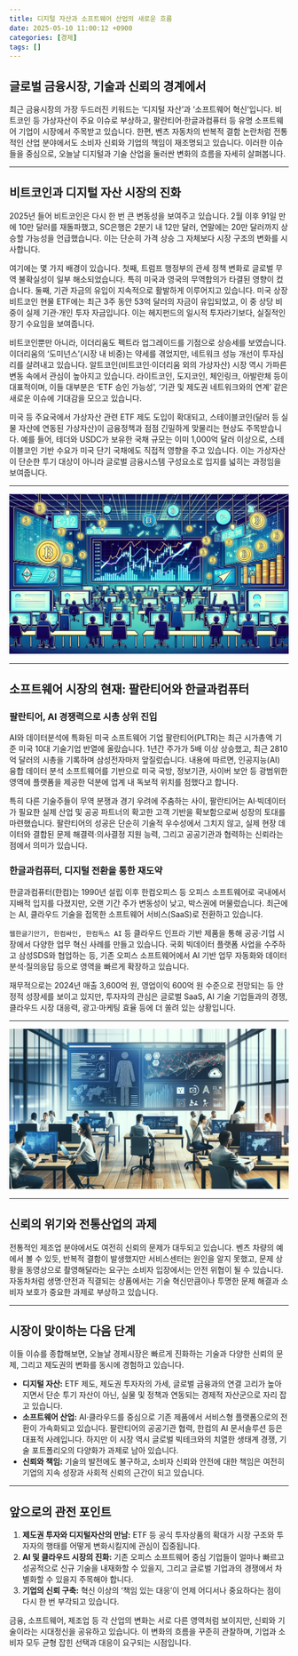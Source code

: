 ```yaml
---
title: 디지털 자산과 소프트웨어 산업의 새로운 흐름
date: 2025-05-10 11:00:12 +0900
categories: [경제]
tags: []
---
```


## 글로벌 금융시장, 기술과 신뢰의 경계에서

최근 금융시장의 가장 두드러진 키워드는 ‘디지털 자산’과 ‘소프트웨어 혁신’입니다. 비트코인 등 가상자산이 주요 이슈로 부상하고, 팔란티어·한글과컴퓨터 등 유명 소프트웨어 기업이 시장에서 주목받고 있습니다. 한편, 벤츠 자동차의 반복적 결함 논란처럼 전통적인 산업 분야에서도 소비자 신뢰와 기업의 책임이 재조명되고 있습니다. 이러한 이슈들을 중심으로, 오늘날 디지털과 기술 산업을 둘러싼 변화의 흐름을 자세히 살펴봅니다.

---

## 비트코인과 디지털 자산 시장의 진화

2025년 들어 비트코인은 다시 한 번 큰 변동성을 보여주고 있습니다. 2월 이후 91일 만에 10만 달러를 재돌파했고, SC은행은 2분기 내 12만 달러, 연말에는 20만 달러까지 상승할 가능성을 언급했습니다. 이는 단순히 가격 상승 그 자체보다 시장 구조의 변화를 시사합니다.

여기에는 몇 가지 배경이 있습니다. 첫째, 트럼프 행정부의 관세 정책 변화로 글로벌 무역 불확실성이 일부 해소되었습니다. 특히 미국과 영국의 무역합의가 타결된 영향이 컸습니다. 둘째, 기관 자금의 유입이 지속적으로 활발하게 이루어지고 있습니다. 미국 상장 비트코인 현물 ETF에는 최근 3주 동안 53억 달러의 자금이 유입되었고, 이 중 상당 비중이 실제 기관·개인 투자 자금입니다. 이는 헤지펀드의 일시적 투자라기보다, 실질적인 장기 수요임을 보여줍니다.

비트코인뿐만 아니라, 이더리움도 펙트라 업그레이드를 기점으로 상승세를 보였습니다. 이더리움의 ‘도미넌스’(시장 내 비중)는 약세를 겪었지만, 네트워크 성능 개선이 투자심리를 살려내고 있습니다. 알트코인(비트코인·이더리움 외의 가상자산) 시장 역시 가파른 변동 속에서 관심이 높아지고 있습니다. 라이트코인, 도지코인, 체인링크, 아발란체 등이 대표적이며, 이들 대부분은 ‘ETF 승인 가능성’, ‘기관 및 제도권 네트워크와의 연계’ 같은 새로운 이슈에 기대감을 모으고 있습니다.

미국 등 주요국에서 가상자산 관련 ETF 제도 도입이 확대되고, 스테이블코인(달러 등 실물 자산에 연동된 가상자산)이 금융정책과 점점 긴밀하게 맞물리는 현상도 주목받습니다. 예를 들어, 테더와 USDC가 보유한 국채 규모는 이미 1,000억 달러 이상으로, 스테이블코인 기반 수요가 미국 단기 국채에도 직접적 영향을 주고 있습니다. 이는 가상자산이 단순한 투기 대상이 아니라 글로벌 금융시스템 구성요소로 입지를 넓히는 과정임을 보여줍니다.

---

![분주한 암호화폐 거래소 내부를 묘사한 일러스트, 모니터에는 급등하는 코인 가격과 다양한 통화 아이콘이 보인다](assets/img/2025-05-10-f544daec-8939-4195-818c-7571e9740c43/1746842479324.png)

---

## 소프트웨어 시장의 현재: 팔란티어와 한글과컴퓨터

### 팔란티어, AI 경쟁력으로 시총 상위 진입

AI와 데이터분석에 특화된 미국 소프트웨어 기업 팔란티어(PLTR)는 최근 시가총액 기준 미국 10대 기술기업 반열에 올랐습니다. 1년간 주가가 5배 이상 상승했고, 최근 2810억 달러의 시총을 기록하며 삼성전자마저 앞질렀습니다. 내용에 따르면, 인공지능(AI) 융합 데이터 분석 소프트웨어를 기반으로 미국 국방, 정보기관, 사이버 보안 등 광범위한 영역에 플랫폼을 제공한 덕분에 업계 내 독보적 위치를 점했다고 합니다.

특히 다른 기술주들이 무역 분쟁과 경기 우려에 주춤하는 사이, 팔란티어는 AI·빅데이터가 필요한 실제 산업 및 공공 파트너의 확고한 고객 기반을 확보함으로써 성장의 토대를 마련했습니다. 팔란티어의 성공은 단순히 기술적 우수성에서 그치지 않고, 실제 현장 데이터와 결합된 문제 해결력·의사결정 지원 능력, 그리고 공공기관과 협력하는 신뢰라는 점에서 의미가 있습니다.

### 한글과컴퓨터, 디지털 전환을 통한 재도약

한글과컴퓨터(한컴)는 1990년 설립 이후 한컴오피스 등 오피스 소프트웨어로 국내에서 지배적 입지를 다졌지만, 오랜 기간 주가 변동성이 낮고, 박스권에 머물렀습니다. 최근에는 AI, 클라우드 기술을 접목한 소프트웨어 서비스(SaaS)로 전환하고 있습니다.

`웹한글기안기, 한컴싸인, 한컴독스 AI` 등 클라우드 인프라 기반 제품을 통해 공공·기업 시장에서 다양한 업무 혁신 사례를 만들고 있습니다. 국회 빅데이터 플랫폼 사업을 수주하고 삼성SDS와 협업하는 등, 기존 오피스 소프트웨어에서 AI 기반 업무 자동화와 데이터 분석·질의응답 등으로 영역을 빠르게 확장하고 있습니다.

재무적으로는 2024년 매출 3,600억 원, 영업이익 600억 원 수준으로 전망되는 등 안정적 성장세를 보이고 있지만, 투자자의 관심은 글로벌 SaaS, AI 기술 기업들과의 경쟁, 클라우드 시장 대응력, 광고·마케팅 효율 등에 더 쏠려 있는 상황입니다.

---

![현대 오피스에서 대형 모니터에 협업 문서와 AI 그래프가 떠있는 모습, 다양한 직군의 사용자가 열심히 일하는 장면](assets/img/2025-05-10-f544daec-8939-4195-818c-7571e9740c43/1746842499563.png)

---

## 신뢰의 위기와 전통산업의 과제

전통적인 제조업 분야에서도 여전히 신뢰의 문제가 대두되고 있습니다. 벤츠 차량의 예에서 볼 수 있듯, 반복적 결함이 발생했지만 서비스센터는 원인을 알지 못했고, 문제 상황을 동영상으로 촬영해달라는 요구는 소비자 입장에서는 안전 위협이 될 수 있습니다. 자동차처럼 생명·안전과 직결되는 상품에서는 기술 혁신만큼이나 투명한 문제 해결과 소비자 보호가 중요한 과제로 부상하고 있습니다.

---

## 시장이 맞이하는 다음 단계

이들 이슈를 종합해보면, 오늘날 경제시장은 빠르게 진화하는 기술과 다양한 신뢰의 문제, 그리고 제도권의 변화를 동시에 경험하고 있습니다.

- **디지털 자산:** ETF 제도, 제도권 투자자의 가세, 글로벌 금융과의 연결 고리가 높아지면서 단순 투기 자산이 아닌, 실물 및 정책과 연동되는 경제적 자산군으로 자리 잡고 있습니다.
- **소프트웨어 산업:** AI·클라우드를 중심으로 기존 제품에서 서비스형 플랫폼으로의 전환이 가속화되고 있습니다. 팔란티어의 공공기관 협력, 한컴의 AI 문서솔루션 등은 대표적 사례입니다. 하지만 이 시장 역시 글로벌 빅테크와의 치열한 생태계 경쟁, 기술 포트폴리오의 다양화가 과제로 남아 있습니다.
- **신뢰와 책임:** 기술의 발전에도 불구하고, 소비자 신뢰와 안전에 대한 책임은 여전히 기업의 지속 성장과 사회적 신뢰의 근간이 되고 있습니다.

---

## 앞으로의 관전 포인트

1. **제도권 투자와 디지털자산의 만남:** ETF 등 공식 투자상품의 확대가 시장 구조와 투자자의 행태를 어떻게 변화시킬지에 관심이 집중됩니다.
2. **AI 및 클라우드 시장의 진화:** 기존 오피스 소프트웨어 중심 기업들이 얼마나 빠르고 성공적으로 신규 기술을 내재화할 수 있을지, 그리고 글로벌 기업과의 경쟁에서 차별화할 수 있을지 주목해야 합니다.
3. **기업의 신뢰 구축:** 혁신 이상의 ‘책임 있는 대응’이 언제 어디서나 중요하다는 점이 다시 한 번 부각되고 있습니다.

금융, 소프트웨어, 제조업 등 각 산업의 변화는 서로 다른 영역처럼 보이지만, 신뢰와 기술이라는 시대정신을 공유하고 있습니다. 이 변화의 흐름을 꾸준히 관찰하며, 기업과 소비자 모두 균형 잡힌 선택과 대응이 요구되는 시점입니다.